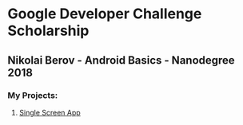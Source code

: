 # Google Developer Challenge Scholarship
## Nikolai Berov - Android Basics - Nanodegree 2018

### My Projects:
1.  [Single Screen App](https://github.com/Berov/GoogleDeveloperChallengeScholarship-AndroidBasics-Nanodegree-2018/tree/master/FirstProject-SingleScreenApp)
